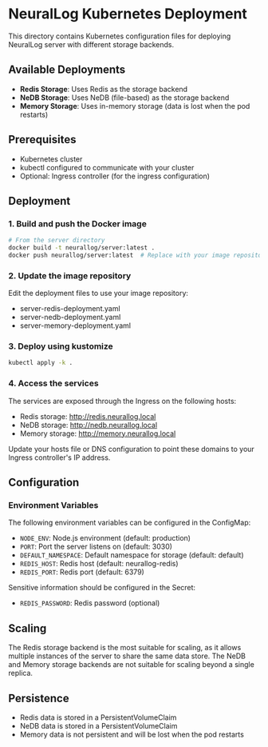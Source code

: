 # NeuralLog Kubernetes Deployment

This directory contains Kubernetes configuration files for deploying NeuralLog server with different storage backends.

## Available Deployments

- **Redis Storage**: Uses Redis as the storage backend
- **NeDB Storage**: Uses NeDB (file-based) as the storage backend
- **Memory Storage**: Uses in-memory storage (data is lost when the pod restarts)

## Prerequisites

- Kubernetes cluster
- kubectl configured to communicate with your cluster
- Optional: Ingress controller (for the ingress configuration)

## Deployment

### 1. Build and push the Docker image

```bash
# From the server directory
docker build -t neurallog/server:latest .
docker push neurallog/server:latest  # Replace with your image repository
```

### 2. Update the image repository

Edit the deployment files to use your image repository:

- server-redis-deployment.yaml
- server-nedb-deployment.yaml
- server-memory-deployment.yaml

### 3. Deploy using kustomize

```bash
kubectl apply -k .
```

### 4. Access the services

The services are exposed through the Ingress on the following hosts:

- Redis storage: http://redis.neurallog.local
- NeDB storage: http://nedb.neurallog.local
- Memory storage: http://memory.neurallog.local

Update your hosts file or DNS configuration to point these domains to your Ingress controller's IP address.

## Configuration

### Environment Variables

The following environment variables can be configured in the ConfigMap:

- `NODE_ENV`: Node.js environment (default: production)
- `PORT`: Port the server listens on (default: 3030)
- `DEFAULT_NAMESPACE`: Default namespace for storage (default: default)
- `REDIS_HOST`: Redis host (default: neurallog-redis)
- `REDIS_PORT`: Redis port (default: 6379)

Sensitive information should be configured in the Secret:

- `REDIS_PASSWORD`: Redis password (optional)

## Scaling

The Redis storage backend is the most suitable for scaling, as it allows multiple instances of the server to share the same data store. The NeDB and Memory storage backends are not suitable for scaling beyond a single replica.

## Persistence

- Redis data is stored in a PersistentVolumeClaim
- NeDB data is stored in a PersistentVolumeClaim
- Memory data is not persistent and will be lost when the pod restarts
